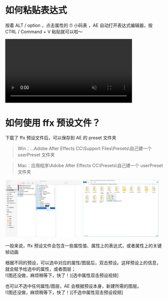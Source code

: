 <script id='parameter'>
{
"title":"集合了一些常见的问题，可以按ctrl/command + F 搜索",
"description":""
}
</script>

# 如何粘贴表达式

按着 <span class='keyboard' alt='(win)'>ALT</span> / <span class='keyboard' alt='(mac)'>option</span> ，点击属性的 ⏰ 小码表 ，AE 自动打开表达式编辑器，按 <span class='keyboard' alt='(win)'>CTRL</span> / <span class='keyboard' alt='mac'>Command</span> + <span class='keyboard'>V</span> 粘贴就可以啦～

<video width="80%"  controls="controls" autoplay="autoplay" loop="loop"  muted src="../FAQ/video/FAQ_pastExpression.mp4" class='shadow' >
<source src="../FAQ/video/FAQ_pastExpression.mp4"  >
</video>

# 如何使用 ffx 预设文件？

下载了 ffx 预设文件后，可以保存到 AE 的 preset 文件夹

> Win：...Adobe After Effects CC\Support Files\Presets\自己建一个 userPreset 文件夹

> Mac：应用程序\Adobe After Effects CC\Presets\自己建一个 userPreset 文件夹

<img src='../FAQ/img/howToInstallFFX_MAC.jpg' class='shadow' width='48%'>
<img src='../FAQ/img/howToInstallFFX_WIN.jpg' class='shadow' width='48%'>

一般来说，ffx 预设文件会包含一些属性值、属性上的表达式，或者属性上的关键帧动画

根据不同的预设，可以选中对应的属性/图层后，双击预设。这样预设上的信息，就会赋予给选中的属性，或者图层；  
!(图还没做，麻烦稍等下，快了！)[选中属性双击预设视频]

也可以不选中任何属性/图层，AE 会根据预设本身，新建所需的图层。  
!(图还没做，麻烦稍等下，快了！)[不选中属性双击预设视频]
